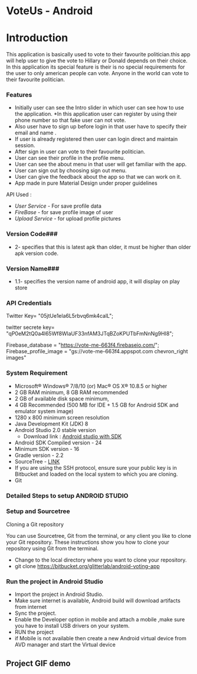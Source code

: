 # VoteUs - Android #

# Introduction #

This application is basically used to vote to their favourite politician.this app will help user to give the vote to Hillary or Donald depends on their choice.
In this application its special feature is their is no special requirements for the user to only american people can vote. Anyone in the world can vote to their favourite politician.


### Features ###

* Initially user can see the Intro slider in which user can see how to use the application.
*In this application user can register by using their phone number so that fake user can not vote.
* Also user have to sign up before login in that user have to specify their email and name .
* If user is already registered then user can login direct and maintain session.
* After sign in user can vote to their favourite politician.
* User can see their profile in the profile menu.
* User can see the about menu in that user will get familiar with the app.
* User can sign out by choosing sign out menu.
* User can give the feedback about the app so that we can work on it.
* App made in pure Material Design under proper guidelines




API Used : 

* *User Service* - For save profile data
* *FireBase* - for save profile image of user
* *Upload Service* - for upload profile pictures

### Version Code###

* 2- specifies that this is latest apk than older, it must be higher than older apk version code.

### Version Name###

* 1.1- specifies the version name of android app, it will display on play store



### API Credentials ###

 Twitter Key= "05jtUe1ela6L5rbvq6mk4calL";
 
 twitter secrete key= "qP0eM2tQ0a4l65Wf8WlaUF33nfAM3JTqBZoKPUTbFmNnNg9HI8";
 
 Firebase_database = "https://vote-me-663f4.firebaseio.com/";
 Firebase_profile_image = "gs://vote-me-663f4.appspot.com chevron_right images"
 



### System Requirement ###


* Microsoft® Windows® 7/8/10 (or) Mac® OS X® 10.8.5 or higher
* 2 GB RAM minimum, 8 GB RAM recommended
* 2 GB of available disk space minimum,
* 4 GB Recommended (500 MB for IDE + 1.5 GB for Android SDK and emulator system image)
* 1280 x 800 minimum screen resolution
* Java Development Kit (JDK) 8
* Android Studio 2.0 stable version 
  - Download link : [Android studio with SDK](http://developer.android.com/intl/ja/sdk/index.html)
* Android SDK Compiled version - 24
* Minimum SDK version - 16
* Gradle version - 2.2
* SourceTree - [LINK](https://www.sourcetreeapp.com/download)
* If you are using the SSH protocol, ensure sure your public key is in Bitbucket and loaded on the local system to which you are cloning.
* Git

### Detailed Steps to setup ANDROID STUDIO ###

### Setup and Sourcetree ###

Cloning a Git repository

You can use Sourcetree, Git from the terminal, or any client you like to clone your Git repository. These instructions show you how to clone your repository using Git from the terminal.

* Change to the local directory where you want to clone your repository.
* git clone https://bitbucket.org/glitterlab/android-voting-app

### Run the project in Android Studio ###

* Import the project in Android Studio.
* Make sure internet is available, Android build will download artifacts from internet
* Sync the project.
* Enable the Developer option in mobile and attach a mobile ,make sure you have to install USB drivers on your system.
* RUN the project
* if Mobile is not available then create a new Android virtual device from AVD manager and start the Virtual device


## Project GIF demo ##
